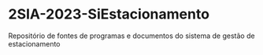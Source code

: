 # 2SIA-2023-SiEstacionamento
Repositório de fontes de programas e documentos do sistema de gestão de estacionamento
